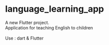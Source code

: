 # language_learning_app

A new Flutter project.
<br>Application for teaching English to children<br>
<br> Use : dart & Flutter <br>

